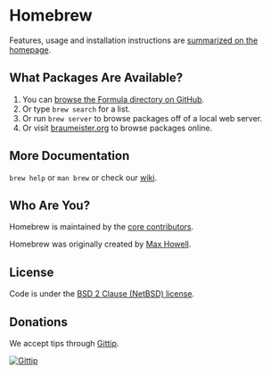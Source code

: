 Homebrew
========
Features, usage and installation instructions are [summarized on the homepage][home].

What Packages Are Available?
----------------------------
1. You can [browse the Formula directory on GitHub][formula].
2. Or type `brew search` for a list.
3. Or run `brew server` to browse packages off of a local web server.
4. Or visit [braumeister.org][braumeister] to browse packages online.

More Documentation
------------------
`brew help` or `man brew` or check our [wiki][].

Who Are You?
------------
Homebrew is maintained by the [core contributors][team].

Homebrew was originally created by [Max Howell][mxcl].

License
-------
Code is under the [BSD 2 Clause (NetBSD) license][license].

Donations
---------
We accept tips through [Gittip][tip].

[![Gittip](http://img.shields.io/gittip/Homebrew.png)](https://www.gittip.com/Homebrew/)

[home]:http://brew.sh
[wiki]:http://wiki.github.com/Homebrew/homebrew
[mxcl]:http://twitter.com/mxcl
[formula]:http://github.com/Homebrew/homebrew/tree/master/Library/Formula/
[braumeister]:http://braumeister.org
[license]:https://github.com/Homebrew/homebrew/tree/master/Library/Homebrew/LICENSE
[team]:https://github.com/Homebrew?tab=members
[tip]:https://www.gittip.com/Homebrew/
